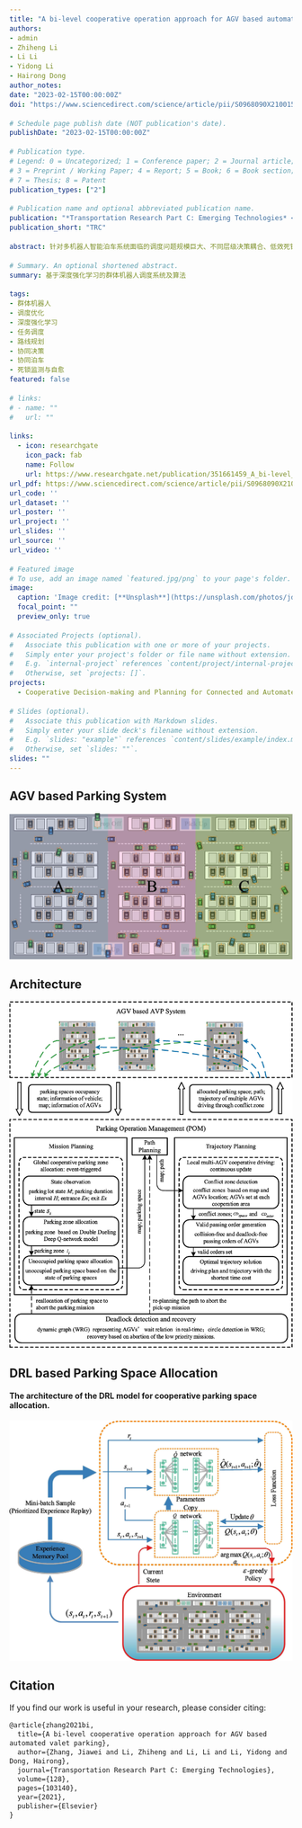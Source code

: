 ```yaml
---
title: "A bi-level cooperative operation approach for AGV based automated valet parking"
authors:
- admin
- Zhiheng Li
- Li Li
- Yidong Li 
- Hairong Dong
author_notes:
date: "2023-02-15T00:00:00Z"
doi: "https://www.sciencedirect.com/science/article/pii/S0968090X21001583"

# Schedule page publish date (NOT publication's date).
publishDate: "2023-02-15T00:00:00Z"

# Publication type.
# Legend: 0 = Uncategorized; 1 = Conference paper; 2 = Journal article;
# 3 = Preprint / Working Paper; 4 = Report; 5 = Book; 6 = Book section;
# 7 = Thesis; 8 = Patent
publication_types: ["2"]

# Publication name and optional abbreviated publication name.
publication: "*Transportation Research Part C: Emerging Technologies* <br /> (中科院1区TOP期刊; JCR Q1区; 影响因子=9.022)"
publication_short: "TRC"

abstract: 针对多机器人智能泊车系统面临的调度问题规模巨大、不同层级决策耦合、低效死锁等挑战，本研究提出了基于深度强化学习的群体机器人调度系统及算法。该研究构建了新兴分层调度系统，提出了群体机器人宏观任务调度、中观路线规划、微观协同决策、死锁监测自愈等算法，大幅提高了机器人泊车系统的高效性、稳定性、协同性。本研究为群体机器人协同作业场景提供了一般性的调度系统及先进算法。

# Summary. An optional shortened abstract.
summary: 基于深度强化学习的群体机器人调度系统及算法

tags:
- 群体机器人
- 调度优化
- 深度强化学习
- 任务调度
- 路线规划
- 协同决策
- 协同泊车
- 死锁监测与自愈
featured: false

# links:
# - name: ""
#   url: ""

links:
  - icon: researchgate
    icon_pack: fab
    name: Follow
    url: https://www.researchgate.net/publication/351661459_A_bi-level_cooperative_operation_approach_for_AGV_based_automated_valet_parking
url_pdf: https://www.sciencedirect.com/science/article/pii/S0968090X21001583
url_code: ''
url_dataset: ''
url_poster: ''
url_project: ''
url_slides: ''
url_source: ''
url_video: ''

# Featured image
# To use, add an image named `featured.jpg/png` to your page's folder. 
image:
  caption: 'Image credit: [**Unsplash**](https://unsplash.com/photos/jdD8gXaTZsc)'
  focal_point: ""
  preview_only: true

# Associated Projects (optional).
#   Associate this publication with one or more of your projects.
#   Simply enter your project's folder or file name without extension.
#   E.g. `internal-project` references `content/project/internal-project/index.md`.
#   Otherwise, set `projects: []`.
projects:
  - Cooperative Decision-making and Planning for Connected and Automated Vehicles

# Slides (optional).
#   Associate this publication with Markdown slides.
#   Simply enter your slide deck's filename without extension.
#   E.g. `slides: "example"` references `content/slides/example/index.md`.
#   Otherwise, set `slides: ""`.
slides: ""
---
```

## AGV based Parking System
![avatar](./Fig1.jpg)

## Architecture
![avatar](./Fig2.jpg)

## DRL based Parking Space Allocation
#### The architecture of the DRL model for cooperative parking space allocation.
![avatar](./Fig4.jpg)

## Citation
If you find our work is useful in your research, please consider citing:
```
@article{zhang2021bi,
  title={A bi-level cooperative operation approach for AGV based automated valet parking},
  author={Zhang, Jiawei and Li, Zhiheng and Li, Li and Li, Yidong and Dong, Hairong},
  journal={Transportation Research Part C: Emerging Technologies},
  volume={128},
  pages={103140},
  year={2021},
  publisher={Elsevier}
}
```

